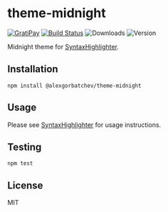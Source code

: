# theme-midnight

[![GratiPay](https://img.shields.io/gratipay/user/alexgorbatchev.svg)](https://gratipay.com/alexgorbatchev/)
[![Build Status](https://travis-ci.org/syntaxhighlighter/theme-midnight.svg)](https://travis-ci.org/syntaxhighlighter/theme-midnight)
![Downloads](https://img.shields.io/npm/dm/@alexgorbatchev/theme-midnight.svg)
![Version](https://img.shields.io/npm/v/@alexgorbatchev/theme-midnight.svg)

Midnight theme for [SyntaxHighlighter](https://github.com/syntaxhighlighter/syntaxhighlighter).

## Installation

```
npm install @alexgorbatchev/theme-midnight
```

## Usage

Please see [SyntaxHighlighter](https://github.com/syntaxhighlighter/syntaxhighlighter) for usage instructions.

## Testing

```
npm test
```

## License

MIT
